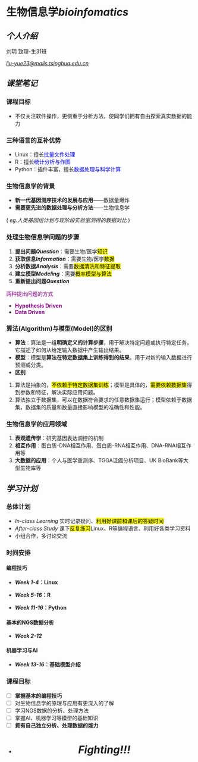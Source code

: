 # 生物信息学*bioinfomatics*
## *个人介绍*
刘玥  致理-生31班

*liu-yue23@mails.tsinghua.edu.cn*
## *课堂笔记*
### 课程目标
- 不仅关注软件操作，更侧重于分析方法，使同学们拥有自由探索真实数据的能力

### 三种语言的互补优势
- Linux：擅长<span style="color:blue;">批量文件处理
- R：擅长<span style="color:blue;">统计分析与作图
- Python：插件丰富，擅长<span style="color:blue;">数据处理与科学计算

### 生物信息学的背景
- **新一代基因测序技术的发展与应用**——数据量爆炸
- **需要更先进的数据处理与分析方法**——生物信息学

 ( *eg.人类基因组计划与现阶段实验室测得的数据对比*  )

### 处理生物信息学问题的步骤

1. **提出问题*Question***：需要生物/医学<mark>知识
2. **获取信息*Information***：需要生物/医学<mark>数据
3. **分析数据*Analysis***：需要<mark>数据清洗和特征提取
4. **建立模型*Modeling***：需要<mark>概率模型与算法
5. **重新提出问题*Question***

<span style="color:purple;">两种提出问题的方式
- <span style="color:purple;">**Hypothesis Driven**
- <span style="color:purple;">**Data Driven**
### 算法(Algorithm)与模型(Model)的区别
- **算法**：算法是一组**明确定义的计算步骤**，用于解决特定问题或执行特定任务。它描述了如何从给定输入数据中产生输出结果。
- **模型**：模型是**算法在特定数据集上训练得到的结果**，用于对新的输入数据进行预测或分类。
- **区别**
1. 算法是抽象的，<mark>不依赖于特定数据集训练</mark>；模型是具体的，<mark>需要依赖数据集</mark>得到参数和特征，解决实际应用问题。
2. 算法独立于数据集，可以在数据符合要求的任意数据集运行；模型依赖于数据集，数据集的质量和数量直接影响模型的准确性和性能。

### 生物信息学的应用领域
1. **表观遗传学**：研究基因表达调控的机制
2. **相互作用**：蛋白质-DNA相互作用、蛋白质-RNA相互作用、DNA-RNA相互作用等
3. **大数据的应用**：个人与医学重测序、TGGA泛癌分析项目、UK BioBank等大型生物库等

## *学习计划*

### 总体计划
- *In-class Learning* 实时记录疑问、<mark>利用好课前和课后的答疑时间
- *After-class Study* 课下<mark>反复练习</mark>Linux、R等编程语言、利用好各类学习资料
- 小组合作，多讨论交流

### 时间安排

#### 编程技巧

- ***Week 1-4*：Linux**

- ***Week 5-16*：R**

- ***Week 11-16*：Python**
#### 基本的NGS数据分析

- ***Week 2-12***
#### 机器学习与AI

- ***Week 13-16*：基础模型介绍**
### 课程目标
- [ ] **掌握基本的编程技巧**
- [ ] 对生物信息学的原理与应用有更深入的了解
- [ ] 学习NGS数据的分析、处理方法
- [ ] 掌握AI、机器学习等模型的基础知识
- [ ] **拥有自己独立分析、处理数据的能力**
- #  <div style="text-align: center;"> *Fighting!!!*</div>